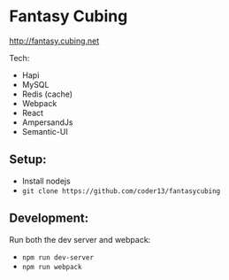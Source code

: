 # Fantasy Cubing

http://fantasy.cubing.net

Tech:

- Hapi 
- MySQL
- Redis (cache)
- Webpack
- React
- AmpersandJs
- Semantic-UI


## Setup:
- Install nodejs
- `git clone https://github.com/coder13/fantasycubing`

## Development:
Run both the dev server and webpack:

- `npm run dev-server`
- `npm run webpack`

